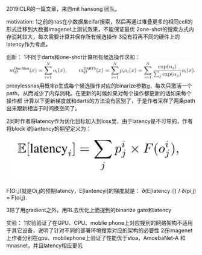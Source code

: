   2019ICLR的一篇文章，来自mit hansong 团队。
  
  motivation:
  1之前的nas在小数据集cifar搜索，然后再通过堆叠更多的相同cell的形式迁移到大数据imagenet上测试效果，不能保证最优
  2one-shot的搜索方式内存消耗较大，每次需要计算并保存所有候选操作
  3没有将再不同的硬件上的latency作为考虑。
  
  创新：
  1不同于darts和one-shot计算所有候选操作求和：
  ![image](https://github.com/johsnows/save-self-from-deep-learning/blob/master/images/proxyless%20nas/微信图片_20200101175544.png)
  proxylessnas用概率p生成每个候选操作对应的binarize参数g，每次只激活一个path，从而减少了内存消耗。在更新的时候如果对每个操作都更新的话如果每个操作都
  计算以下更新梯度就和darts的方法没有区别了，于是作者采样了两条path出来跟新相当于时间换空间了。
  
  2同时作者将latency作为优化目标加入到loss里，由于latency是不可导的，作者将block i的lantency的期望定义为：
  ![2](https://github.com/johsnows/save-self-from-deep-learning/blob/master/images/proxyless%20nas/微信图片_20200101175656.png)
  
  F(Oi,j)就是Oi,j的预期latency，E[lantencyi]的梯度就是： ∂(E[latency i]) / ∂(pi,j) = F(oi,j). 
  
  3除了用gradient之外，用RL去优化上面提到的binarize gate和latency
  
  实验：
  1实验验证了在GPU、CPU、moblie phone上对应搜到的网络架构不适用于其它设备，说明了针对不同的部署环境搜索对应的架构的必要性
  2在imagenet上作者分别在gpu、mobilephone上验证了性能优于stoa，AmoebaNet-A 和
mnasnet，并且latency相应更低
